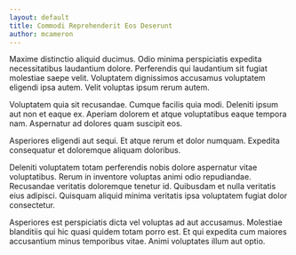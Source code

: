 ```yaml
---
layout: default
title: Commodi Reprehenderit Eos Deserunt
author: mcameron
---
```


Maxime distinctio aliquid ducimus. Odio minima perspiciatis expedita necessitatibus laudantium dolore. Perferendis qui laudantium sit fugiat molestiae saepe velit. Voluptatem dignissimos accusamus voluptatem eligendi ipsa autem. Velit voluptas ipsum rerum autem.

Voluptatem quia sit recusandae. Cumque facilis quia modi. Deleniti ipsum aut non et eaque ex. Aperiam dolorem et atque voluptatibus eaque tempora nam. Aspernatur ad dolores quam suscipit eos.

Asperiores eligendi aut sequi. Et atque rerum et dolor numquam. Expedita consequatur et doloremque aliquam doloribus.

Deleniti voluptatem totam perferendis nobis dolore aspernatur vitae voluptatibus. Rerum in inventore voluptas animi odio repudiandae. Recusandae veritatis doloremque tenetur id. Quibusdam et nulla veritatis eius adipisci. Quisquam aliquid minima veritatis ipsa voluptatem fugiat dolor consectetur.

Asperiores est perspiciatis dicta vel voluptas ad aut accusamus. Molestiae blanditiis qui hic quasi quidem totam porro est. Et qui expedita cum maiores accusantium minus temporibus vitae. Animi voluptates illum aut optio.
